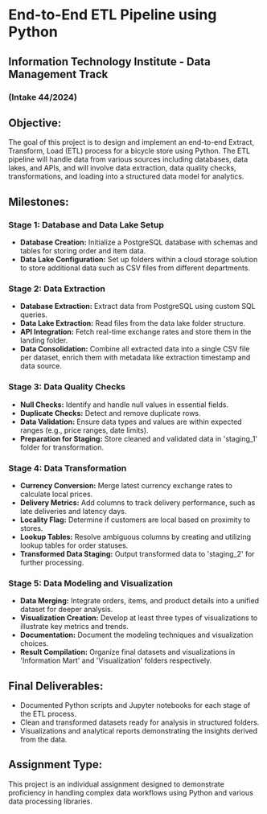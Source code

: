 # End-to-End ETL Pipeline using Python

## Information Technology Institute - Data Management Track
### (Intake 44/2024)

## Objective:
The goal of this project is to design and implement an end-to-end Extract, Transform, Load (ETL) process for a bicycle store using Python. The ETL pipeline will handle data from various sources including databases, data lakes, and APIs, and will involve data extraction, data quality checks, transformations, and loading into a structured data model for analytics.

## Milestones:
### Stage 1: Database and Data Lake Setup
- **Database Creation:** Initialize a PostgreSQL database with schemas and tables for storing order and item data.
- **Data Lake Configuration:** Set up folders within a cloud storage solution to store additional data such as CSV files from different departments.

### Stage 2: Data Extraction
- **Database Extraction:** Extract data from PostgreSQL using custom SQL queries.
- **Data Lake Extraction:** Read files from the data lake folder structure.
- **API Integration:** Fetch real-time exchange rates and store them in the landing folder.
- **Data Consolidation:** Combine all extracted data into a single CSV file per dataset, enrich them with metadata like extraction timestamp and data source.

### Stage 3: Data Quality Checks
- **Null Checks:** Identify and handle null values in essential fields.
- **Duplicate Checks:** Detect and remove duplicate rows.
- **Data Validation:** Ensure data types and values are within expected ranges (e.g., price ranges, date limits).
- **Preparation for Staging:** Store cleaned and validated data in 'staging_1' folder for transformation.

### Stage 4: Data Transformation
- **Currency Conversion:** Merge latest currency exchange rates to calculate local prices.
- **Delivery Metrics:** Add columns to track delivery performance, such as late deliveries and latency days.
- **Locality Flag:** Determine if customers are local based on proximity to stores.
- **Lookup Tables:** Resolve ambiguous columns by creating and utilizing lookup tables for order statuses.
- **Transformed Data Staging:** Output transformed data to 'staging_2' for further processing.

### Stage 5: Data Modeling and Visualization
- **Data Merging:** Integrate orders, items, and product details into a unified dataset for deeper analysis.
- **Visualization Creation:** Develop at least three types of visualizations to illustrate key metrics and trends.
- **Documentation:** Document the modeling techniques and visualization choices.
- **Result Compilation:** Organize final datasets and visualizations in 'Information Mart' and 'Visualization' folders respectively.

## Final Deliverables:
- Documented Python scripts and Jupyter notebooks for each stage of the ETL process.
- Clean and transformed datasets ready for analysis in structured folders.
- Visualizations and analytical reports demonstrating the insights derived from the data.

## Assignment Type:
This project is an individual assignment designed to demonstrate proficiency in handling complex data workflows using Python and various data processing libraries.
